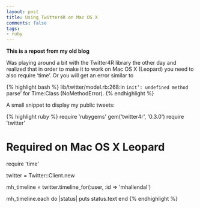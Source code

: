 ```yaml
---
layout: post
title: Using Twitter4R on Mac OS X
comments: false
tags:
- ruby
---
```


**This is a repost from my old blog**

Was playing around a bit with the Twitter4R library the other day and realized that in order to make it to work on Mac OS X (Leopard) you need to also require ‘time’. Or you will get an error similar to

{% highlight bash %}
lib/twitter/model.rb:268:in `init’: undefined method `parse’ for Time:Class (NoMethodError).
{% endhighlight %}

A small snippet to display my public tweets:

{% highlight ruby %}
require 'rubygems'
gem('twitter4r', '0.3.0')
require 'twitter'

# Required on Mac OS X Leopard
require 'time'

twitter = Twitter::Client.new

mh_timeline = twitter.timeline_for(:user, :id => 'mhallendal')

mh_timeline.each do |status|
  puts status.text
end
{% endhighlight %}
